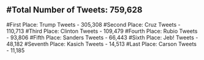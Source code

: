 #Total Number of Tweets: 759,628 
---
#First Place: Trump Tweets - 305,308
#Second Place: Cruz Tweets - 110,713
#Third Place: Clinton Tweets - 109,479
#Fourth Place: Rubio Tweets - 93,806
#Fifth Place: Sanders Tweets - 66,443
#Sixth Place: Jeb! Tweets - 48,182
#Seventh Place: Kasich Tweets - 14,513
#Last Place: Carson Tweets - 11,185
